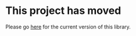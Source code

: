 # This project has moved

Please go [here](https://github.com/dictyBase/dicty-components-page-editor) for the current version of this library.

